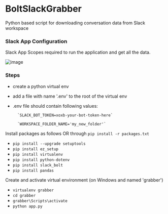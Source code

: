 # BoltSlackGrabber
Python based script for downloading conversation data from Slack workspace

### Slack App Configuration

Slack App Scopes required to run the application and get all the data. 

![image](https://user-images.githubusercontent.com/23482179/134361917-a47f9a06-2408-463b-b789-7acc9768fe40.png)

### Steps
- create a python virtual env

- add a  file with name '.env' to the root of the virtual env

- .env file should contain following values:

        `SLACK_BOT_TOKEN=xoxb-your-bot-token-here`

        `WORKSPACE_FOLDER_NAME='my_new_folder'`

Install packages as follows OR through `pip install -r packages.txt`

- `pip install --upgrade setuptools`
- `pip install ez_setup`
- `pip install virtualenv`
- `pip install python-dotenv`
- `pip install slack_bolt`
- `pip install pandas`

Create and activate virtual environment (on Windows and named 'grabber')

- `virtualenv grabber`
- `cd grabber`
- `grabber\Scripts\activate`
- `python app.py`

